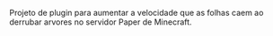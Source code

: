 Projeto de plugin para aumentar a velocidade que as folhas caem ao derrubar arvores no servidor Paper de Minecraft.

